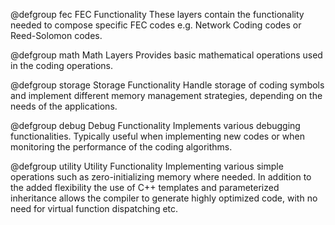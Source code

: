 
@defgroup fec FEC Functionality
These layers contain the functionality needed to compose specific FEC codes
e.g. Network Coding codes or Reed-Solomon codes.

@defgroup math Math Layers
Provides basic mathematical operations used in the coding operations.

@defgroup storage Storage Functionality
Handle storage of coding symbols and implement different memory management
strategies, depending on the needs of the applications.

@defgroup debug Debug Functionality
Implements various debugging functionalities. Typically useful when implementing
new codes or when monitoring the performance of the coding algorithms.

@defgroup utility Utility Functionality
Implementing various simple operations such as zero-initializing memory
where needed. In addition to the added flexibility the use of C++ templates
and parameterized inheritance allows the compiler to generate highly optimized
code, with no need for virtual function dispatching etc.





